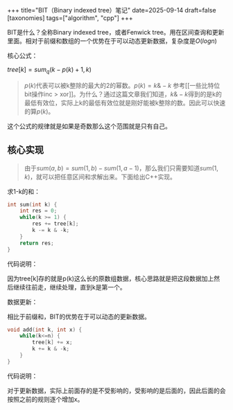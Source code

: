 +++
title="BIT（Binary indexed tree）笔记"
date=2025-09-14
draft=false
[taxonomies]
tags=["algorithm", "cpp"]
+++

BIT是什么？全称Binary indexed tree，或者Fenwick tree。用在区间查询和更新里面。相对于前缀和数组的一个优势在于可以动态更新数据，复杂度是$O(logn)$

核心公式：

$tree[k]= sum_q(k− p(k)+ 1,k)$
> $p(k)$代表可以被k整除的最大的2的幂数。$p(k)=k\&-k$ 参考[[一些比特位bit操作inc > xor]]。为什么？通过这篇文章我们知道，$k\&-k$得到的是k的最低有效位，实际上k的最低有效位就是刚好能被k整除的数。因此可以快速的算$p(k)$。

这个公式的规律就是如果是奇数那么这个范围就是只有自己。

## 核心实现
>由于$sum(a, b) = sum(1, b) - sum(1, a-1)$，那么我们只需要知道$sum(1, k)$，就可以把任意区间和求解出来。下面给出C++实现。

求1-k的和：
```cpp
int sum(int k) {
	int res = 0;
	while(k >= 1) {
		res += tree[k];
		k -= k & -k;
	}
	return res;
}
```
代码说明：

因为tree[k]存的就是p(k)这么长的原数组数据，核心思路就是把这段数据加上然后继续往前走，继续处理，直到k是第一个。

数据更新：

相比于前缀和，BIT的优势在于可以动态的更新数据。

```cpp
void add(int k, int x) {
	while(k<=n) {
		tree[k] += x;
		k += k & -k;
	}
}
```

代码说明：

对于更新数据，实际上前面存的是不受影响的，受影响的是后面的，因此后面的会按照之前的规则逐个增加x。